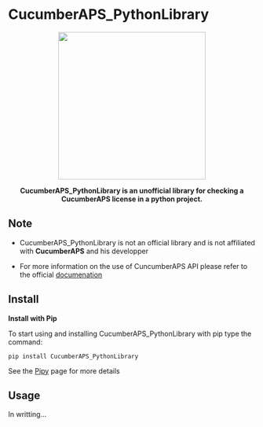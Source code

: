 # CucumberAPS_PythonLibrary

<p align="center"><img width="300" src="https://i.imgur.com/OIE9xai.png"></p>

<p align="center"><strong>CucumberAPS_PythonLibrary is an unofficial library for checking a CucumberAPS license in a python project. </strong></p>


## Note

- CucumberAPS_PythonLibrary is not an official library and is not affiliated with **CucumberAPS** and his developper

- For more information on the use of CuncumberAPS API please refer to the official <a href="https://asuniia.gitbook.io/cucumberaps">documenation</a>

## Install

**Install with Pip**

To start using and installing CucumberAPS_PythonLibrary with pip type the command:

```
pip install CucumberAPS_PythonLibrary
```
See the [Pipy](https://pypi.org/project/CucumberAPS_PythonLibrary/) page for more details

## Usage

 In writting... 
